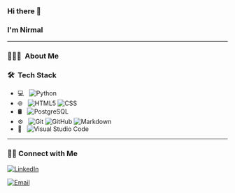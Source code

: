 ### Hi there 👋

### I'm Nirmal
***

### 👨🏻‍💻 &nbsp;About Me



### 🛠 &nbsp;Tech Stack

- 💻 &nbsp;
  ![Python](https://img.shields.io/badge/-Python-333333?style=flat&logo=python)
- 🌐 &nbsp;
  ![HTML5](https://img.shields.io/badge/-HTML5-333333?style=flat&logo=HTML5)
  ![CSS](https://img.shields.io/badge/-CSS-333333?style=flat&logo=CSS3&logoColor=1572B6)
- 🛢 &nbsp;
  ![PostgreSQL](https://img.shields.io/badge/-PostgreSQL-333333?style=flat&logo=PostgreSQL&logoColor=1572B6)
- ⚙️ &nbsp;
  ![Git](https://img.shields.io/badge/-Git-333333?style=flat&logo=git)
  ![GitHub](https://img.shields.io/badge/-GitHub-333333?style=flat&logo=github)
  ![Markdown](https://img.shields.io/badge/-Markdown-333333?style=flat&logo=markdown)
- 🔧 &nbsp;
  ![Visual Studio Code](https://img.shields.io/badge/-Visual%20Studio%20Code-333333?style=flat&logo=visual-studio-code&logoColor=007ACC)
 

<hr>

<h3> 🤝🏻 Connect with Me </h3>

<p align="center">

<a href="https://www.linkedin.com/in/nirmalsthapa/"><img alt="LinkedIn" src="https://img.shields.io/badge/LinkedIn-Nirmal%20Thapa-blue?style=flat-square&logo=linkedin"></a>

<a href="mailto:nimuthapa@gmail.com"><img alt="Email" src="https://img.shields.io/badge/Email-nimuthapa@gmail.com-blue?style=flat-square&logo=gmail"></a>

</p>
